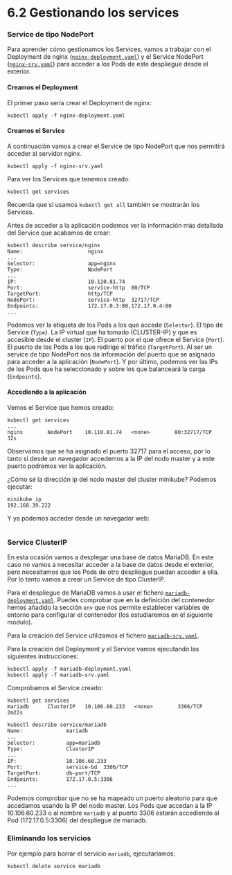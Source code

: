 # 6.2 Gestionando los services

### Service de tipo NodePort

Para aprender cómo gestionamos los Services, vamos a trabajar con el Deployment de nginx ([`nginx-deployment.yaml`](https://educacionadistancia.juntadeandalucia.es/profesorado/pluginfile.php/2171719/mod\_imscp/content/2/nginx-deployment.yaml)) y el Service NodePort ([`nginx-srv.yaml`](https://educacionadistancia.juntadeandalucia.es/profesorado/pluginfile.php/2171719/mod\_imscp/content/2/nginx-srv.yaml)) para acceder a los Pods de este despliegue desde el exterior.

#### Creamos el Deployment

El primer paso sería crear el Deployment de nginx:

```
kubectl apply -f nginx-deployment.yaml
```

#### Creamos el Service

A continuación vamos a crear el Service de tipo NodePort que nos permitirá acceder al servidor nginx.

```
kubectl apply -f nginx-srv.yaml
```

Para ver los Services que tenemos creado:

```
kubectl get services
```

Recuerda que si usamos `kubectl get all` también se mostrarán los Services.

Antes de acceder a la aplicación podemos ver la información más detallada del Service que acabamos de crear:

```
kubectl describe service/nginx
Name:                     nginx
...
Selector:                 app=nginx
Type:                     NodePort
...
IP:                       10.110.81.74
Port:                     service-http  80/TCP
TargetPort:               http/TCP
NodePort:                 service-http  32717/TCP
Endpoints:                172.17.0.3:80,172.17.0.4:80
...
```

Podemos ver la etiqueta de los Pods a los que accede (`Selector`). El tipo de Service (`Type`). La IP virtual que ha tomado (CLUSTER-IP) y que es accesible desde el cluster (`IP`). El puerto por el que ofrece el Service (`Port`). El puerto de los Pods a los que redirige el tráfico (`TargetPort`). Al ser un service de tipo NodePort nos da información del puerto que se asignado para acceder a la aplicación (`NodePort`). Y por último, podemos ver las IPs de los Pods que ha seleccionado y sobre los que balanceará la carga (`Endpoints`).

#### Accediendo a la aplicación

Vemos el Service que hemos creado:

```
kubectl get services
...
nginx        NodePort    10.110.81.74   <none>        80:32717/TCP   32s
```

Observamos que se ha asignado el puerto 32717 para el acceso, por lo tanto si desde un navegador accedemos a la IP del nodo master y a este puerto podremos ver la aplicación.

¿Cómo sé la dirección ip del nodo master del cluster minikube? Podemos ejecutar:

```
minikube ip
192.168.39.222
```

Y ya podemos acceder desde un navegador web:

<figure><img src="../../.gitbook/assets/nginx.png" alt=""><figcaption></figcaption></figure>

### Service ClusterIP

En esta ocasión vamos a desplegar una base de datos MariaDB. En este caso no vamos a necesitar acceder a la base de datos desde el exterior, pero necesitamos que los Pods de otro despliegue puedan acceder a ella. Por lo tanto vamos a crear un Service de tipo ClusterIP.

Para el despliegue de MariaDB vamos a usar el fichero [`mariadb-deployment.yaml`](https://educacionadistancia.juntadeandalucia.es/profesorado/pluginfile.php/2171719/mod\_imscp/content/2/mariadb-deployment.yaml). Puedes comprobar que en la definición del contenedor hemos añadido la sección `env` que nos permite establecer variables de entorno para configurar el contenedor (los estudiaremos en el siguiente módulo).

Para la creación del Service utilizamos el fichero [`mariadb-srv.yaml`](https://educacionadistancia.juntadeandalucia.es/profesorado/pluginfile.php/2171719/mod\_imscp/content/2/mariadb-srv.yaml).

Para la creación del Deployment y el Service vamos ejecutando las siguientes instrucciones:

```
kubectl apply -f mariadb-deployment.yaml
kubectl apply -f mariadb-srv.yaml
```

Comprobamos el Service creado:

```
kubectl get services
mariadb      ClusterIP   10.106.60.233   <none>        3306/TCP       2m22s

kubectl describe service/mariadb
Name:              mariadb
...
Selector:          app=mariadb
Type:              ClusterIP
...
IP:                10.106.60.233
Port:              service-bd  3306/TCP
TargetPort:        db-port/TCP
Endpoints:         172.17.0.5:3306
...
```

Podemos comprobar que no se ha mapeado un puerto aleatorio para que accedamos usando la IP del nodo master. Los Pods que accedan a la IP 10.106.60.233 o al nombre `mariadb` y al puerto 3306 estarán accediendo al Pod (172.17.0.5:3306) del despliegue de mariadb.

### Eliminando los servicios

Por ejemplo para borrar el servicio `mariadb`, ejecutaríamos:

```
kubectl delete service mariadb
```
